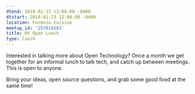 ```yaml
---
dtend: 2019-01-23 13:00:00 -0400
dtstart: 2019-01-23 12:00:00 -0400
location: Formosa Cuisine
meetup_id: '257616583'
title: HV Open Lunch
type: lunch
---
```


Interested in talking more about Open Technology? Once a month we get
together for an informal lunch to talk tech, and catch up between
meetings. This is open to anyone.

Bring your ideas, open source questions, and grab some good food at
the same time!
